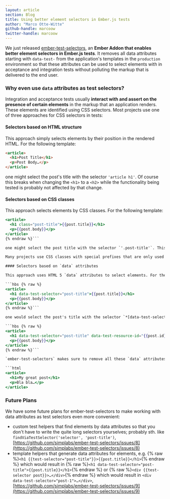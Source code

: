 ```yaml
---
layout: article
section: Blog
title: Using better element selectors in Ember.js tests
author: "Marco Otte-Witte"
github-handle: marcoow
twitter-handle: marcoow
---
```


We just released [ember-test-selectors](https://github.com/simplabs/ember-test-selectors), an __Ember Addon that enables better element selectors in Ember.js tests__. It removes all data attributes starting with `data-test-` from the application's templates in the `production` environment so that these attributes can be used to select elements with in acceptance and integration tests without polluting the markup that is delivered to the end user.

<!--break-->

### Why even use `data` attributes as test selectors?

Integration and acceptance tests usually __interact with and assert on the presence of certain elements__ in the markup that an application renders. These elements are identified using CSS selectors. Most projects use one of three approaches for CSS selectors in tests:

#### Selectors based on HTML structure

This approach simply selects elements by their position in the rendered HTML. For the following template:

```html
<article>
  <h1>Post Title</h1>
  <p>Post Body…</p>
</article>
```

one might select the post's title with the selector `'article h1'`. Of course this breaks when changing the `<h1>` to a `<h2>` while the functionality being tested is probably not affected by that change.

#### Selectors based on CSS classes

This approach selects elements by CSS classes. For the following template:

```hbs {% raw %}
<article>
  <h1 class="post-title">{{post.title}}</h1>
  <p>{{post.body}}</p>
</article>
{% endraw %}```

one might select the post title with the selector `'.post-title'`. This of course breaks when the CSS class is changed or renamed, although that would only be a visual change which shouldn't affect the tests at all.

Many projects use CSS classes with special prefixes that are only used for testing to overcome this problem like `'js-post-title'`. While that approach is definitely more stable it is often hard to maintain. Also it doesn't easily allow to encode additional information like e.g. the post's id.

#### Selectors based on `data` attributes

This approach uses HTML 5 `data` attributes to select elements. For the following template:

```hbs {% raw %}
<article>
  <h1 data-test-selector="post-title">{{post.title}}</h1>
  <p>{{post.body}}</p>
</article>
{% endraw %}```

one would select the post's title with the selector `*[data-test-selector="post-title"]` (which selects any element with a `data-test-selector` attribute that has the value `"post-title"`). While the selector is arguably a bit longer this approach __clearly separates the test selectors from the rest of the markup and is resilient to change__ as the attribute can be applied to any element rendering the post's title, regardless of the HTML structure, CSS classes etc. Also it easily allows encoding more data in the markup like e.g. the post's id:

```hbs {% raw %}
<article>
  <h1 data-test-selector="post-title" data-test-resource-id="{{post.id}}">{{post.title}}</h1>
  <p>{{post.body}}</p>
</article>
{% endraw %}```

`ember-test-selectors` makes sure to remove all these `data` attributes in the `production` environment so that __users will have perfectly clean HTML delivered__:

```html
<article>
  <h1>My great post</h1>
  <p>Bla bla…</p>
</article>
```

### Future Plans

We have some future plans for ember-test-selectors to make working with data attributes as test selectors even more convenient:

* custom test helpers that find elements by data attributes so that you don't have to write the quite long selectors yourselves; probably sth. like `findViaTestSelector('selector', 'post-title')`, [https://github.com/simplabs/ember-test-selectors/issues/8](https://github.com/simplabs/ember-test-selectors/issues/8)
* template helpers that generate data attributes for elements, e.g. {% raw %}`<h1 {{test-selector="post-title"}}>{{post.title}}</h1>`{% endraw %} which would result in {% raw %}`<h1 data-test-selector="post-title">{{post.title}}</h1>`{% endraw %} or {% raw %}`<div {{test-selector post}}>…</div>`{% endraw %} which would result in `<div data-test-selector="post-1">…</div>`, [https://github.com/simplabs/ember-test-selectors/issues/9](https://github.com/simplabs/ember-test-selectors/issues/9)
